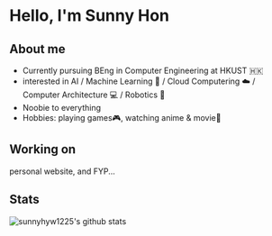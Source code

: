 # Hello, I'm Sunny Hon

## About me

- Currently pursuing BEng in Computer Engineering at HKUST :hong_kong:
- interested in AI / Machine Learning 🎰 / Cloud Computering ☁️ / Computer Architecture 💻 / Robotics 🤖
- Noobie to everything
- Hobbies: playing games🎮, watching anime & movie🎦

## Working on

personal website, and FYP...


## Stats

![sunnyhyw1225's github stats](https://github-readme-stats.vercel.app/api?username=sunnyhyw1225&show_icons=true)

<!---
sunnyhyw1225/sunnyhyw1225 is a ✨ special ✨ repository because its `README.md` (this file) appears on your GitHub profile.
You can click the Preview link to take a look at your changes.
--->
